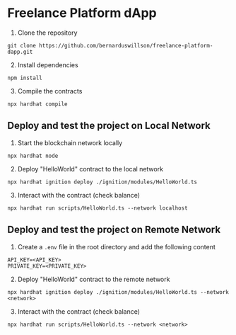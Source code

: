 # Freelance Platform dApp

1. Clone the repository
```shell
git clone https://github.com/bernarduswillson/freelance-platform-dapp.git
```
2. Install dependencies
```shell
npm install
```
3. Compile the contracts
```shell
npx hardhat compile
```

## Deploy and test the project on Local Network
1. Start the blockchain network locally
```shell
npx hardhat node
```
2. Deploy "HelloWorld" contract to the local network
```shell
npx hardhat ignition deploy ./ignition/modules/HelloWorld.ts
```
3. Interact with the contract (check balance)
```shell
npx hardhat run scripts/HelloWorld.ts --network localhost
```

## Deploy and test the project on Remote Network
1. Create a `.env` file in the root directory and add the following content
```shell
API_KEY=<API_KEY>
PRIVATE_KEY=<PRIVATE_KEY>
```
2. Deploy "HelloWorld" contract to the remote network
```shell
npx hardhat ignition deploy ./ignition/modules/HelloWorld.ts --network <network>
```
3. Interact with the contract (check balance)
```shell
npx hardhat run scripts/HelloWorld.ts --network <network>
```
